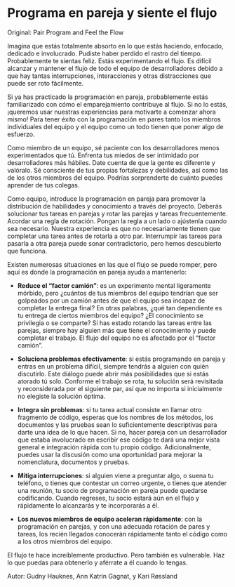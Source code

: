 # Programa en pareja y siente el flujo

Original: Pair Program and Feel the Flow

Imagina que estás totalmente absorto en lo que estás haciendo, enfocado,
dedicado e involucrado. Pudiste haber perdido el rastro del tiempo.
Probablemente te sientas feliz. Estás experimentando el flujo. Es
difícil alcanzar y mantener el flujo de todo el equipo de
desarrolladores debido a que hay tantas interrupciones, interacciones y
otras distracciones que puede ser roto fácilmente.

Si ya has practicado la programación en pareja, probablemente estás
familiarizado con cómo el emparejamiento contribuye al flujo. Si no lo
estás, ¡queremos usar nuestras experiencias para motivarte a comenzar
ahora mismo! Para tener éxito con la programación en pares tanto los
miembros individuales del equipo y el equipo como un todo tienen que
poner algo de esfuerzo.

Como miembro de un equipo, sé paciente con los desarrolladores menos
experimentados que tú. Enfrenta tus miedos de ser intimidado por
desarrolladores más hábiles. Date cuenta de que la gente es diferente y
valóralo. Sé consciente de tus propias fortalezas y debilidades, así
como las de los otros miembros del equipo. Podrías sorprenderte de
cuánto puedes aprender de tus colegas.

Como equipo, introduce la programación en pareja para promover la
distribución de habilidades y conocimiento a través del proyecto.
Deberás solucionar tus tareas en parejas y rotar las parejas y tareas
frecuentemente. Acordar una regla de rotación. Pongan la regla a un lado
o ajústenla cuando sea necesario. Nuestra experiencia es que no
necesariamente tienen que completar una tarea antes de rotarla a otro
par. Interrumpir las tareas para pasarla a otra pareja puede sonar
contradictorio, pero hemos descubierto que funciona.

Existen numerosas situaciones en las que el flujo se puede romper, pero
aquí es donde la programación en pareja ayuda a mantenerlo:

- **Reduce el “factor camión”**: es un experimento mental ligeramente
mórbido, pero ¿cuántos de tus miembros del equipo tendrían que ser
golpeados por un camión antes de que el equipo sea incapaz de completar
la entrega final? En otras palabras, ¿qué tan dependiente es tu entrega
de ciertos miembros del equipo? ¿El conocimiento se privilegia o se
comparte? Si has estado rotando las tareas entre las parejas, siempre
hay alguien más que tiene el conocimiento y puede completar el trabajo.
El flujo del equipo no es afectado por el “factor camión”.
- **Soluciona problemas efectivamente**: si estás programando en pareja
y entras en un problema difícil, siempre tendrás a alguien con quién
discutirlo. Este diálogo puede abrir más posibilidades que si estás
atorado tú solo. Conforme el trabajo se rota, tu solución será
revisitada y reconsiderada por el siguiente par, así que no importa si
inicialmente no elegiste la solución óptima.
- **Integra sin problemas**: si tu tarea actual consiste en llamar otro
fragmento de código, esperas que los nombres de los métodos, los
documentos y las pruebas sean lo suficientemente descriptivas para darte
una idea de lo que hacen. Si no, hacer pareja con un desarrollador que
estaba involucrado en escribir ese código te dará una mejor vista
general e integración rápida con tu propio código. Adicionalmente,
puedes usar la discusión como una oportunidad para mejorar la
nomenclatura, documentos y pruebas.
- **Mitiga interrupciones**: si alguien viene a preguntar algo, o suena
tu teléfono, o tienes que contestar un correo urgente, o tienes que
atender una reunión, tu socio de programación en pareja puede quedarse
codificando. Cuando regreses, tu socio estará aún en el flujo y
rápidamente lo alcanzarás y te incorporarás a él.

- **Los nuevos miembros de equipo aceleran rápidamente**: con la
programación en parejas, y con una adecuada rotación de pares y tareas,
los recién llegados conocerán rápidamente tanto el código como a los
otros miembros del equipo.

El flujo te hace increíblemente productivo. Pero también es vulnerable.
Haz lo que puedas para obtenerlo y aférrate a él cuando lo tengas.

Autor: Gudny Hauknes, Ann Katrin Gagnat, y Kari Røssland